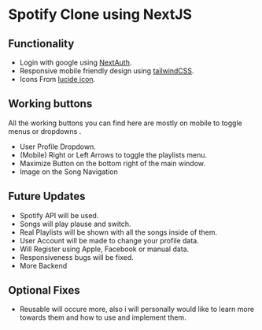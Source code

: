 # Spotify Clone using NextJS

## Functionality
 - Login with google using [NextAuth]('https://next-auth.js.org/').
 - Responsive mobile friendly design using [tailwindCSS]('https://tailwindcss.com').
 - Icons From [lucide icon]('https://lucide.dev/').

## Working buttons
 All the working buttons you can find here are mostly on mobile to toggle menus or dropdowns .
 - User Profile Dropdown.
 - (Mobile) Right or Left Arrows to toggle the playlists menu.
 - Maximize Button on the bottom right of the main window.
 - Image on the Song Navigation 


## Future Updates
 - Spotify API will be used.
 - Songs will play plause and switch.
 - Real Playlists will be shown with all the songs inside of them.
 - User Account will be made to change your profile data.
 - Will Register using Apple, Facebook or manual data.
 - Responsiveness bugs will be fixed.
 - More Backend 


## Optional Fixes 
 - Reusable will occure more, also i will personally would like to learn more towards them and how to use and implement them.
